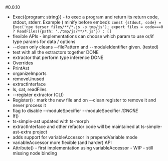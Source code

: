 
#0.0.10

 * Exec({program: string}) - to exec a program and return its return code, stdout, stderr. Example ( minify before embed): `const {stdout, code} = Exec('npx terser files/**/*.js -o tmp/js'); export files = code===0 ? ReadFiles({path: './tmp/js/**/*.js'}) : []`
 * flexible APIs - implementations can choose which param to use or/if type params for data / options
 * --clean only cleans --filePattern and --moduleIdentifier given. (tested)
 * test with all the extractors together DONE
 * extractor that perform type inference DONE
 * Overrides
 * PrintAst
 * organizeImports
 * removeUnused
 * extractInterface
 * ls, cat, readFiles 
 * --register extractor (CLI)
 * Register() : mark the new file and on --clean register to remove it and never process it
 * flag to disable --moduleSpecifier  --moduleSpecifier _IGNORE_
 * If()
 * ts-simple-ast updated with ts-morph
 * extractInterface and other refactor code will be maintained at ts-simple-ast-extra project
 * adds support for variableAccessor in prependVariable mode
 * variableAccessor more flexible (and harder) API
 * Attribute() - first implementation using variableAccessor - WIP - still missing node binding